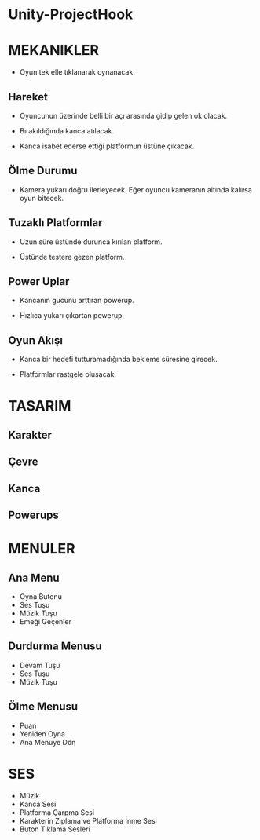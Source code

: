 # Unity-ProjectHook

# MEKANIKLER

- Oyun tek elle tıklanarak oynanacak

## Hareket

 - Oyuncunun üzerinde belli bir açı arasında gidip gelen ok olacak.
  
 - Bırakıldığında kanca atılacak.
  
 - Kanca isabet ederse ettiği platformun üstüne çıkacak.
  

## Ölme Durumu

 - Kamera yukarı doğru ilerleyecek. Eğer oyuncu kameranın altında kalırsa oyun bitecek.

## Tuzaklı Platformlar

  - Uzun süre üstünde durunca kırılan platform.
  
  - Üstünde testere gezen platform.
  

## Power Uplar

  - Kancanın gücünü arttıran powerup.
  
  - Hızlıca yukarı çıkartan powerup.
  
## Oyun Akışı
- Kanca bir hedefi tutturamadığında bekleme süresine girecek.

- Platformlar rastgele oluşacak.


# TASARIM

## Karakter
## Çevre
## Kanca
## Powerups


# MENULER


## Ana Menu

- Oyna Butonu
- Ses Tuşu
- Müzik Tuşu
- Emeği Geçenler           

## Durdurma Menusu

- Devam Tuşu
- Ses Tuşu
- Müzik Tuşu

## Ölme Menusu
- Puan
- Yeniden Oyna
- Ana Menüye Dön

# SES

- Müzik
- Kanca Sesi
- Platforma Çarpma Sesi
- Karakterin Zıplama ve Platforma İnme Sesi
- Buton Tıklama Sesleri



